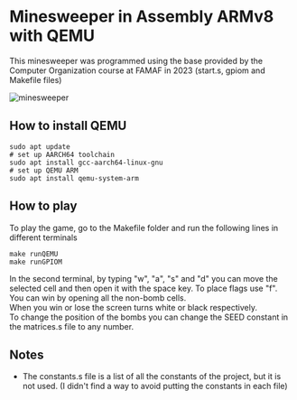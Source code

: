 # Minesweeper in Assembly ARMv8 with QEMU

This minesweeper was programmed using the base provided by
the Computer Organization course at FAMAF in 2023
(start.s, gpiom and Makefile files)  

![minesweeper](https://github.com/user-attachments/assets/4903f5ac-9ca9-48f4-9faa-d974ec82e9c1)

## How to install QEMU
```
sudo apt update
# set up AARCH64 toolchain
sudo apt install gcc-aarch64-linux-gnu
# set up QEMU ARM
sudo apt install qemu-system-arm
```
## How to play
To play the game, go to the Makefile folder and run the following
lines in different terminals
```
make runQEMU
make runGPIOM
```
In the second terminal, by typing "w", "a", "s" and "d" you can move the selected cell and then open it with the space key. To place flags use "f".  
You can win by opening all the non-bomb cells.  
When you win or lose the screen turns white or black respectively.  
To change the position of the bombs you can change the SEED constant in the matrices.s file to any number.

## Notes
- The constants.s file is a list of all the constants of the project, but it is not used. (I didn't find a way to avoid putting the constants in each file)
